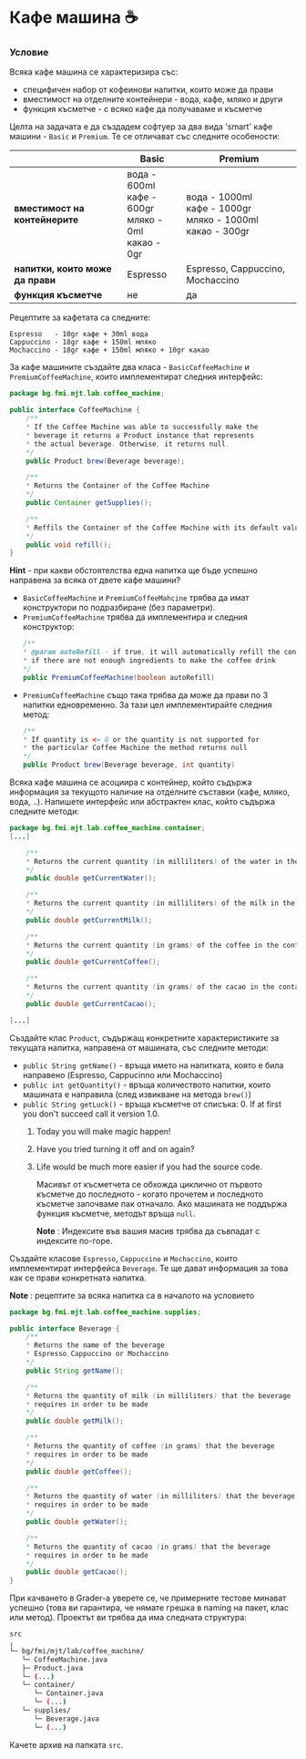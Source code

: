 # Кафе машина :coffee:

### Условие

Всяка кафе машина се характеризира със:

 - специфичен набор от кофеинови напитки, които може да прави
 - вместимост на отделните контейнери - вода, кафе, мляко и други
 - функция късметче - с всяко кафе да получаваме и късметче

Целта нa задачата е да създадем софтуер за два вида 'smart' кафе машини - `Basic` и `Premium`.  Те се отличават със следните особености:

||Basic|Premium |
|--|--|--|
|**вместимост на контейнерите**|  вода - 600ml <br>кафе - 600gr <br> мляко - 0ml <br> какао - 0gr| вода - 1000ml <br> кафе - 1000gr <br> мляко - 1000ml <br> какао - 300gr |
|**напитки, които може да прави**|  Espresso|Espresso, Cappuccino, Mochaccino  |
| **функция късметче** | не | да |

Рецептите за кафетата са следните:

    Espresso   - 10gr кафе + 30ml вода
    Cappuccino - 18gr кафе + 150ml мляко
    Mochaccino - 18gr кафе + 150ml мляко + 10gr какао

За кафе машините създайте два класа - `BasicCoffeeMachine` и `PremiumCoffeeMachine`, които имплементират следния интерфейс:

``` java
package bg.fmi.mjt.lab.coffee_machine;

public interface CoffeeMachine {
	/**
	* If the Coffee Machine was able to successfully make the
	* beverage it returns a Product instance that represents
	* the actual beverage. Otherwise, it returns null.
	*/
	public Product brew(Beverage beverage);

	/**
	* Returns the Container of the Coffee Machine
	*/
	public Container getSupplies();

	/**
	* Reffils the Container of the Coffee Machine with its default values
	*/
	public void refill();
}

```
**Hint** - при какви обстоятелства една напитка ще бъде успешно направена за всяка от двете кафе машини?
 - `BasicCoffeeMachine` и `PremiumCoffeeMahcine` трябва да имат конструктори по подразбиране (без параметри).
 - `PremiumCoffeeMachine` трябва да имплементира и следния конструктор:
	 ``` java
	/**
	 * @param autoRefill - if true, it will automatically refill the container
	 * if there are not enough ingredients to make the coffee drink
	 */
	 public PremiumCoffeeMachine(boolean autoRefill)
	 ```
 -  `PremiumCoffeeMachine` също така трябва да може да прави по 3 напитки едновременно. За тази цел имплементирайте следния метод:
	 ``` java
	 /**
	 * If quantity is <= 0 or the quantity is not supported for
	 * the particular Coffee Machine the method returns null
	 */
	 public Product brew(Beverage beverage, int quantity)
	 ```

Всяка кафе машина се асоциира с контейнер, който съдържа информация за текущото наличие на отделните съставки (кафе, мляко, вода, ..). Напишете интерфейс или абстрактен клас, който съдържа следните методи:
``` java
package bg.fmi.mjt.lab.coffee_machine.container;
[...]

	/**
	* Returns the current quantity (in milliliters) of the water in the container
	*/
	public double getCurrentWater();

	/**
	* Returns the current quantity (in milliliters) of the milk in the container
	*/
	public double getCurrentMilk();

	/**
	* Returns the current quantity (in grams) of the coffee in the container
	*/
	public double getCurrentCoffee();

	/**
	* Returns the current quantity (in grams) of the cacao in the container
	*/
	public double getCurrentCacao();

[...]
```

Създайте клас `Product`, съдържащ конкретните характеристиките за текущата напитка, направена от машината, със следните методи:
- `public String getName()` - връща името на напитката, която е била направено (Espresso, Cappucinno или Mochaccino)
- `public int getQuantity()` - връща количеството напитки, които машината е направила (след извикване на метода `brew()`)
- `public String getLuck()` - връща късметче от списъка:
	 0. If at first you don't succeed call it version 1.0.
	 1. Today you will make magic happen!
	 2. Have you tried turning it off and on again?
	 3. Life would be much more easier if you had the source code.

		Масивът от късметчета се обхожда циклично от първото късметче до последното - когато прочетем и последното късметче започваме пак отначало.
		Ако машината не поддържа функция късметче, методът връща `null`.

		**Note** : Индексите във вашия масив трябва да съвпадат с индексите по-горе.

Създайте класове `Espresso`, `Cappuccino` и `Mochaccino`, които имплементират интерфейса `Beverage`. Те ще дават информация за това как се прави конкретната напитка.

**Note** : рецептите за всяка напитка са в началото на условието
``` java
package bg.fmi.mjt.lab.coffee_machine.supplies;

public interface Beverage {
	/**
	* Returns the name of the beverage
	* Espresso,Cappuccino or Mochaccino
	*/
	public String getName();

	/**
	* Returns the quantity of milk (in milliliters) that the beverage
	* requires in order to be made
	*/
	public double getMilk();

	/**
	* Returns the quantity of coffee (in grams) that the beverage
	* requires in order to be made
	*/
	public double getCoffee();

	/**
	* Returns the quantity of water (in milliliters) that the beverage
	* requires in order to be made
	*/
	public double getWater();

	/**
	* Returns the quantity of cacao (in grams) that the beverage
	* requires in order to be made
	*/
	public double getCacao();
}
```
При качването в Grader-a уверете се, че примерните тестове минават успешно (това ви гарантира, че нямате грешка в naming на пакет, клас или метод). Проектът ви трябва да има следната структура:
```bash
src
╷
└─ bg/fmi/mjt/lab/coffee_machine/
   └─ CoffeeMachine.java
   ├─ Product.java
   └─ (...)
   └─ container/
      └─ Container.java
      └─ (...)
   └─ supplies/
      └─ Beverage.java
      └─ (...)
```

Качете архив на папката `src`.